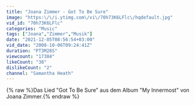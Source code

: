 ```yaml
---
title: "Joana Zimmer - Got To Be Sure"
image: "https:\/\/i.ytimg.com\/vi\/70h73K6LFlc\/hqdefault.jpg"
vid_id: "70h73K6LFlc"
categories: "Music"
tags: ["Joana","Zimmer","Musik"]
date: "2021-12-05T08:56:54+03:00"
vid_date: "2008-10-06T09:24:41Z"
duration: "PT3M28S"
viewcount: "17384"
likeCount: "38"
dislikeCount: "2"
channel: "Samantha Heath"
---
```

{% raw %}Das Lied &quot;Got To Be Sure&quot; aus dem Album &quot;My Innermost&quot; von Joana Zimmer.{% endraw %}
